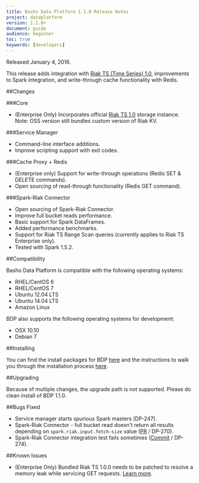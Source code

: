 ```yaml
---
title: Basho Data Platform 1.1.0 Release Notes
project: dataplatform
version: 1.1.0+
document: guide
audience: beginner
toc: true
keywords: [developers]
---
```


[bdp downloads]: http://docs.basho.com/dataplatform/1.1.0/downloads/
[bdp install]: http://docs.basho.com/dataplatform/1.1.0/installing/
[riak ts]: http://docs.basho.com/riakts/1.0.0/
[spark-riak connector]: https://github.com/basho/spark-riak-connector

Released January 4, 2016.

This release adds integration with [Riak TS (Time Series) 1.0][riak ts], improvements to Spark integration, and write-through cache functionality with Redis.

##Changes

###Core

* (Enterprise Only) Incorporates official [Riak TS 1.0][riak ts] storage instance. Note: OSS version still bundles custom version of Riak KV.

###Service Manager

* Command-line interface additions.
* Improve scripting support with exit codes.

###Cache Proxy + Redis

* (Enterprise only) Support for write-through operations (Redis SET & DELETE commands).
* Open sourcing of read-through functionality (Redis GET command).

###Spark-Riak Connector

* Open sourcing of Spark-Riak Connector.
* Improve full bucket reads performance.
* Basic support for Spark DataFrames.
* Added performance benchmarks.
* Support for Riak TS Range Scan queries (currently applies to Riak TS Enterprise only).
* Tested with Spark 1.5.2.

##Compatibility

Basho Data Platform is compatible with the following operating systems:

* RHEL/CentOS 6
* RHEL/CentOS 7
* Ubuntu 12.04 LTS
* Ubuntu 14.04 LTS
* Amazon Linux

BDP also supports the following operating systems for development:

* OSX 10.10
* Debian 7

##Installing

You can find the install packages for BDP [here][bdp downloads] and the instructions to walk you through the installation process [here][bdp install].

##Upgrading

Because of multiple changes, the upgrade path is not supported. Please do clean install of BDP 1.1.0.

##Bugs Fixed

* Service manager starts spurious Spark masters (DP-247).
* Spark-Riak Connector - full bucket read doesn't return all results depending on `spark.riak.input.fetch-size` value ([PR](https://github.com/basho/spark-riak-connector/pull/31) / DP-270).
* Spark-Riak Connector integration test fails sometimes ([Commit](https://github.com/basho/spark-riak-connector/commit/2f5e92336eb3fe0ce2c0d382b546b69aef82eb5c) / DP-274).

##Known Issues

* (Enterprise Only) Bundled Riak TS 1.0.0 needs to be patched to resolve a memory leak while servicing GET requests. [Learn more](https://help.basho.com/forums/23099466-Patches).
